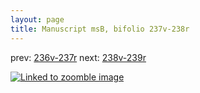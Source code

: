 ```yaml
---
layout: page
title: Manuscript msB, bifolio 237v-238r
---
```


prev: [236v-237r](../236v-237r/) next: [238v-239r](../238v-239r/)



[![Linked to zoomble image](http://www.homermultitext.org/iipsrv?IIIF=/project/homer/pyramidal/deepzoom/hmt/vbbifolio/v1/vb_237v_238r.tif/full/2000,/0/default.jpg)](http://www.homermultitext.org/ict2/?urn=urn:cite2:hmt:vbbifolio.v1:vb_237v_238r)

